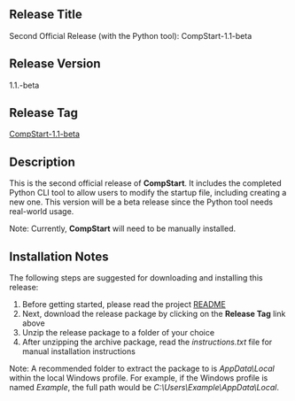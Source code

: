 ## Release Title

Second Official Release (with the Python tool): CompStart-1.1-beta

## Release Version

1.1.-beta

## Release Tag

[CompStart-1.1-beta](https://github.com/dEhiN/CompStart/releases)

## Description

This is the second official release of **CompStart**. It includes the completed Python CLI tool to allow users to modify the startup file, including creating a new one. This version will be a beta release since the Python tool needs real-world usage.

Note: Currently, **CompStart** will need to be manually installed.

## Installation Notes

The following steps are suggested for downloading and installing this release:

1. Before getting started, please read the project [README](https://github.com/dEhiN/CompStart)
2. Next, download the release package by clicking on the **Release Tag** link above
3. Unzip the release package to a folder of your choice
4. After unzipping the archive package, read the _instructions.txt_ file for manual installation instructions

Note: A recommended folder to extract the package to is _AppData\\Local_ within the local Windows profile. For example, if the Windows profile is named _Example_, the full path would be _C:\\Users\\Example\\AppData\\Local_.
